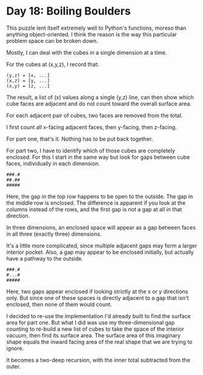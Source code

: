# Day 18: Boiling Boulders

This puzzle lent itself extremely well to Python's functions,
moreso than anything object-oriented. I think the reason is
the way this particular problem space can be broken down.

Mostly, I can deal with the cubes in a single dimension at a time.

For the cubes at (x,y,z), I record that:
```
(y,z) = [x, ...]
(x,z) = [y, ...]
(x,y) = [z, ...]
```

The result, a list of (x) values along a single (y,z) line, can
then show which cube faces are adjacent and do not count toward
the overall surface area.

For each adjacent pair of cubes, two faces are removed from the
total.

I first count all x-facing adjacent faces, then y-facing, then
z-facing.

For part one, that's it. Nothing has to be put back together.

For part two, I have to identify which of those cubes are completely
enclosed. For this I start in the same way but look for gaps
between cube faces, individually in each dimension.

```
###.#
##.##
#####
```

Here, the gap in the top row happens to be open to the outside. The
gap in the middle row is enclosed. The difference is apparent if
you look at the columns instead of the rows, and the first gap
is not a gap at all in that direction.

In three dimensions, an enclosed space will appear as a gap between
faces in all three (exactly three) dimensions.

It's a little more complicated, since multiple adjacent gaps may
form a larger interior pocket. Also, a gap may appear to be enclosed
initially, but actually have a pathway to the outside.

```
###.#
#...#
#####
```
Here, two gaps appear enclosed if looking strictly at the x or y
directions only. But since one of these spaces is directly adjacent
to a gap that isn't enclosed, then none of them would count.

I decided to re-use the implementation I'd already built to find the
surface area for part one. But what I did was use my three-dimensional
gap counting to re-build a new list of cubes to take the space of the
interior vacuum, then find its surface area. The surface area of this
imaginary shape equals the inward facing area of the real shape that we
are trying to ignore.

It becomes a two-deep recursion, with the inner total subtracted from the
outer.
